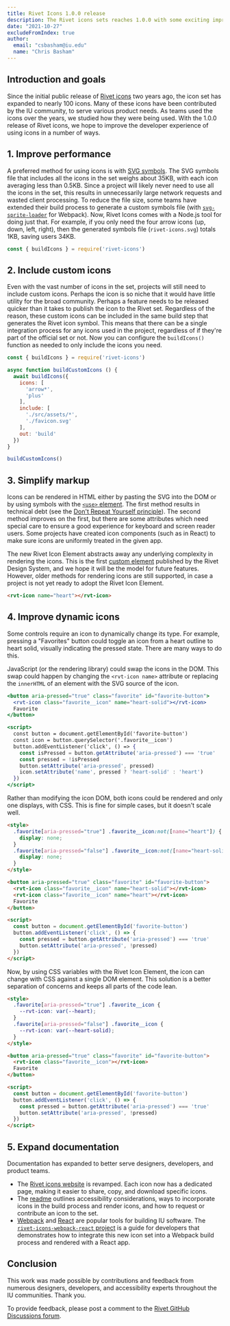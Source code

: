 ```yaml
---
title: Rivet Icons 1.0.0 release
description: The Rivet icons sets reaches 1.0.0 with some exciting improvements 
date: "2021-10-27"
excludeFromIndex: true
author:
  email: "csbasham@iu.edu"
  name: "Chris Basham"
---
```

## Introduction and goals
Since the initial public release of [Rivet icons](https://github.com/indiana-university/rivet-icons) two years ago, the icon set has expanded to nearly 100 icons. Many of these icons have been contributed by the IU community, to serve various product needs. As teams used the icons over the years, we studied how they were being used. With the 1.0.0 release of Rivet icons, we hope to improve the developer experience of using icons in a number of ways.

## 1. Improve performance

A preferred method for using icons is with [SVG symbols](https://developer.mozilla.org/en-US/docs/Web/SVG/Element/symbol). The SVG symbols file that includes all the icons in the set weighs about 35KB, with each icon averaging less than 0.5KB. Since a project will likely never need to use all the icons in the set, this results in unnecessarily large network requests and wasted client processing. To reduce the file size, some teams have extended their build process to generate a custom symbols file (with [`svg-sprite-loader`](https://github.com/JetBrains/svg-sprite-loader) for Webpack). Now, Rivet Icons comes with a Node.js tool for doing just that. For example, if you only need the four arrow icons (up, down, left, right), then the generated symbols file (`rivet-icons.svg`) totals 1KB, saving users 34KB.

```js
const { buildIcons } = require('rivet-icons')
```

## 2. Include custom icons

Even with the vast number of icons in the set, projects will still need to include custom icons. Perhaps the icon is so niche that it would have little utility for the broad community. Perhaps a feature needs to be released quicker than it takes to publish the icon to the Rivet set. Regardless of the reason, these custom icons can be included in the same build step that generates the Rivet icon symbol. This means that there can be a single integration process for any icons used in the project, regardless of if they're part of the official set or not. Now you can configure the `buildIcons()` function as needed to only include the icons you need.

```js
const { buildIcons } = require('rivet-icons')

async function buildCustomIcons () {
  await buildIcons({
    icons: [
      'arrow*',
      'plus'
    ],
    include: [
      './src/assets/*',
      './favicon.svg'
    ],
    out: 'build'
  })
}

buildCustomIcons()
```

## 3. Simplify markup

Icons can be rendered in HTML either by pasting the SVG into the DOM or by using symbols with the [`<use>` element](https://developer.mozilla.org/en-US/docs/Web/SVG/Element/use). The first method results in technical debt (see the [Don't Repeat Yourself principle](https://en.wikipedia.org/wiki/Don%27t_repeat_yourself)). The second method improves on the first, but there are some attributes which need special care to ensure a good experience for keyboard and screen reader users. Some projects have created icon components (such as in React) to make sure icons are uniformly treated in the given app.

The new Rivet Icon Element abstracts away any underlying complexity in rendering the icons. This is the first [custom element](https://developer.mozilla.org/en-US/docs/Web/Web_Components/Using_custom_elements) published by the Rivet Design System, and we hope it will be the model for future features. However, older methods for rendering icons are still supported, in case a project is not yet ready to adopt the Rivet Icon Element.

```html
<rvt-icon name="heart"></rvt-icon>
```

## 4. Improve dynamic icons

Some controls require an icon to dynamically change its type. For example, pressing a "Favorites" button could toggle an icon from a heart outline to heart solid, visually indicating the pressed state. There are many ways to do this.

JavaScript (or the rendering library) could swap the icons in the DOM. This swap could happen by changing the `<rvt-icon name>` attribute or replacing the `innerHTML` of an element with the SVG source of the icon.

```jsx
<button aria-pressed="true" class="favorite" id="favorite-button">
  <rvt-icon class="favorite__icon" name="heart-solid"></rvt-icon>
  Favorite
</button>

<script>
  const button = document.getElementById('favorite-button')
  const icon = button.querySelector('.favorite__icon')
  button.addEventListener('click', () => {
    const isPressed = button.getAttribute('aria-pressed') === 'true'
    const pressed = !isPressed
    button.setAttribute('aria-pressed', pressed)
    icon.setAttribute('name', pressed ? 'heart-solid' : 'heart')
  })
</script>
```

Rather than modifying the icon DOM, both icons could be rendered and only one displays, with CSS. This is fine for simple cases, but it doesn't scale well.

```html
<style>
  .favorite[aria-pressed="true"] .favorite__icon:not([name="heart"]) {
    display: none;
  }
  .favorite[aria-pressed="false"] .favorite__icon:not([name="heart-solid"]) {
    display: none;
  }
</style>

<button aria-pressed="true" class="favorite" id="favorite-button">
  <rvt-icon class="favorite__icon" name="heart-solid"></rvt-icon>
  <rvt-icon class="favorite__icon" name="heart"></rvt-icon>
  Favorite
</button>

<script>
  const button = document.getElementById('favorite-button')
  button.addEventListener('click', () => {
    const pressed = button.getAttribute('aria-pressed') === 'true'
    button.setAttribute('aria-pressed', !pressed)
  })
</script>
```

Now, by using CSS variables with the Rivet Icon Element, the icon can change with CSS against a single DOM element. This solution is a better separation of concerns and keeps all parts of the code lean.

```html
<style>
  .favorite[aria-pressed="true"] .favorite__icon {
    --rvt-icon: var(--heart);
  }
  .favorite[aria-pressed="false"] .favorite__icon {
    --rvt-icon: var(--heart-solid);
  }
</style>

<button aria-pressed="true" class="favorite" id="favorite-button">
  <rvt-icon class="favorite__icon"></rvt-icon>
  Favorite
</button>

<script>
  const button = document.getElementById('favorite-button')
  button.addEventListener('click', () => {
    const pressed = button.getAttribute('aria-pressed') === 'true'
    button.setAttribute('aria-pressed', !pressed)
  })
</script>
```

## 5. Expand documentation

Documentation has expanded to better serve designers, developers, and product teams.

- The [Rivet icons website](https://indiana-university.github.io/rivet-icons/) is revamped. Each icon now has a dedicated page, making it easier to share, copy, and download specific icons.
- The [readme](https://github.com/indiana-university/rivet-icons#readme) outlines accessibility considerations, ways to incorporate icons in the build process and render icons, and how to request or contribute an icon to the set.
- [Webpack](https://webpack.js.org/) and [React](https://reactjs.org/) are popular tools for building IU software. The [`rivet-icons-webpack-react` project](https://github.com/basham/rivet-icons-webpack-react) is a guide for developers that demonstrates how to integrate this new icon set into a Webpack build process and rendered with a React app.

## Conclusion

This work was made possible by contributions and feedback from numerous designers, developers, and accessibility experts throughout the IU communities. Thank you.

To provide feedback, please post a comment to the [Rivet GitHub Discussions forum](https://github.com/indiana-university/rivet-source/discussions/).


